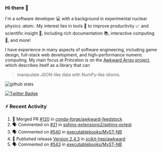 ### Hi there 👋 

I'm a software developer 💻 with a background in experimental nuclear physics :atom:. My interest lies in tools :wrench: to improve productivity :chart_with_upwards_trend: and scientific insight :telescope:, including rich documentation 📚, interactive computing 🧮, and more! 

I have experience in many aspects of software engineering, including game design, full-stack web development, and high-performance numeric computing. My main focus at Princeton is on the [Awkward Array project](awkward-array.org/), which describes itself as a library that can 
> manipulate JSON-like data with NumPy-like idioms.

![github stats](https://github-readme-stats.vercel.app/api?username=agoose77&show_icons=true&hide_rank=true&hide_title=true&bg_color=30,e76445,904e95&text_color=efe3ec&icon_color=efe3ec)
<!--
**agoose77/agoose77** is a ✨ _special_ ✨ repository because its `README.md` (this file) appears on your GitHub profile.

Here are some ideas to get you started:

- 🔭 I’m currently working on ...
- 🌱 I’m currently learning ...
- 👯 I’m looking to collaborate on ...
- 🤔 I’m looking for help with ...
- 💬 Ask me about ...
- 📫 How to reach me: ...
- 😄 Pronouns: ...
- ⚡ Fun fact: ...
-->

[![Twitter Badge](https://img.shields.io/twitter/follow/agoose77?style=flat-square&logo=Twitter&logoColor=white&color=cornflowerblue)](https://twitter.com/agoose77)

### :zap: Recent Activity

<!--START_SECTION:activity-->
1. 🎉 Merged PR [#120](https://github.com/conda-forge/awkward-feedstock/pull/120) in [conda-forge/awkward-feedstock](https://github.com/conda-forge/awkward-feedstock)
2. 🗣 Commented on [#21](https://github.com/sphinx-extensions2/sphinx-pytest/pull/21#issuecomment-1727160635) in [sphinx-extensions2/sphinx-pytest](https://github.com/sphinx-extensions2/sphinx-pytest)
3. 🗣 Commented on [#540](https://github.com/executablebooks/MyST-NB/issues/540#issuecomment-1727121787) in [executablebooks/MyST-NB](https://github.com/executablebooks/MyST-NB)
4. 🚀 Published release [Version 2.4.3](https://github.com/scikit-hep/awkward/releases/tag/v2.4.3) in [scikit-hep/awkward](https://github.com/scikit-hep/awkward)
5. 🗣 Commented on [#543](https://github.com/executablebooks/MyST-NB/issues/543#issuecomment-1724537783) in [executablebooks/MyST-NB](https://github.com/executablebooks/MyST-NB)
<!--END_SECTION:activity-->
